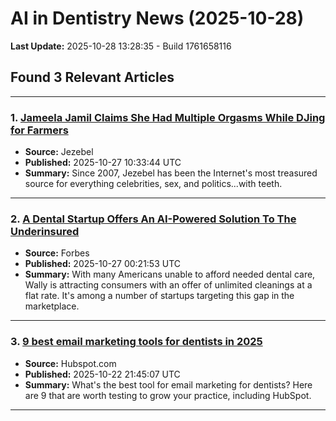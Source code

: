 # AI in Dentistry News (2025-10-28)

**Last Update:** 2025-10-28 13:28:35 - Build 1761658116

## Found 3 Relevant Articles

---

### 1. [Jameela Jamil Claims She Had Multiple Orgasms While DJing for Farmers](https://www.jezebel.com/jameela-jamil-claims-she-had-multiple-orgasms-while-djing-for-farmers)
- **Source:** Jezebel
- **Published:** 2025-10-27 10:33:44 UTC
- **Summary:** Since 2007, Jezebel has been the Internet's most treasured source for everything celebrities, sex, and politics...with teeth.

---

### 2. [A Dental Startup Offers An AI-Powered Solution To The Underinsured](https://www.forbes.com/sites/elainepofeldt/2025/10/26/a-dental-startup-offers-an-ai-powered-solution-to-the-underinsured/)
- **Source:** Forbes
- **Published:** 2025-10-27 00:21:53 UTC
- **Summary:** With many Americans unable to afford needed dental care, Wally is attracting consumers with an offer of unlimited cleanings at a flat rate. It's among a number of startups targeting this gap in the marketplace.

---

### 3. [9 best email marketing tools for dentists in 2025](https://blog.hubspot.com/marketing/best-email-marketing-tools-for-dentist#article)
- **Source:** Hubspot.com
- **Published:** 2025-10-22 21:45:07 UTC
- **Summary:** What's the best tool for email marketing for dentists? Here are 9 that are worth testing to grow your practice, including HubSpot.

---

